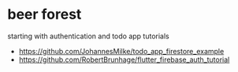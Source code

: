 # beer forest

starting with authentication and todo app tutorials
* https://github.com/JohannesMilke/todo_app_firestore_example
* https://github.com/RobertBrunhage/flutter_firebase_auth_tutorial